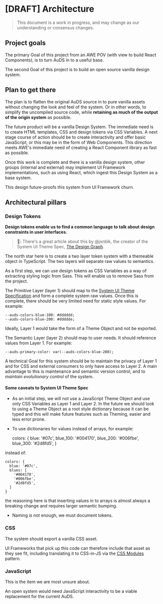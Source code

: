 # [DRAFT] Architecture 

> This document is a work in progress, and may change as our understanding or consensus changes. 

## Project goals 

The primary Goal of this project from an AWE POV (with view to build React Components), is to turn AuDS in to a useful base. 

The second Goal of this project is to build an open source vanilla design system. 


## Plan to get there

The plan is to flatten the original AuDS source in to pure vanilla assets without changing the look and feel of the system. Or in other words, to simplify the uncompiled source code, while **retaining as much of the output of the origin system** as possible. 

The future product will be a vanilla Design System. The immediate need is to create HTML templates, CSS and design tokens via CSS Variables. A next stage course of action should be to create interactivity and offer basic JavaScript, or this may be in the form of Web Components. This direction meets AWE's immediate need of creating a React Component library as fast as possible.  

Once this work is complete and there is a vanilla design system, other groups (internal and external) may implement UI Framework implementations, such as using React, which ingest this Design System as a base system.

This design future-proofs this system from UI Framework churn.


## Architectural pillars

### Design Tokens 

**Design tokens enable us to find a common language to talk about design constraints in user interfaces**.

> **🔵:** There's a great article about this by @jxnblk, the creator of the System UI Theme Spec, [The Design Graph](https://jxnblk.com/blog/design-graph/).

The north star here is to create a two layer token system with a themeable object in TypeScript. The two layers will separate raw values to semantics. 

As a first step, we can use design tokens as CSS Variables as a way of extracting styling logic from Sass. This will enable us to remove Sass from the project.

The Primitive Layer (layer 1) should map to the [System UI Theme Specification](https://system-ui.com/theme/) and form a complete system raw values. Once this is complete, there should be very limited need for static style values. For example: 

    --auds-colors-blue-100: #dddddd;
    --auds-colors-blue-200: #ddddde;
    
Ideally, Layer 1 would take the form of a Theme Object and not be exported. 

The Semantic Layer (layer 2) should map to user needs. It should reference values from Layer 1. For example: 

    --auds-primary-color: var(--auds-colors-blue-200);

A technical Goal for this system should be to maintain the privacy of Layer 1 and for CSS and external consumers to only have access to Layer 2. A main advantage to this is maintenance and semantic version control, and to _maintain evolutionary control_ of the system. 


#### Some caveats to System UI Theme Spec 

* As an initial step, we will not use a JavaScript Theme Object and use only CSS Variables as Layer 1 and Layer 2. In the future we should look to using a Theme Object as a root style dictionary because it can be typed and this will make future features such as Theming, easier and less error prone.

* To use dictionaries for values instead of arrays, for example:


    colors: {
      blue: '#07c',
      blue_100: '#004170',
      blue_200: '#006fbe',
      blue_300: '#2d8fd5',
    }
    
instead of:
    
    colors: {
      blue: '#07c',
      blues: [
        '#004170',
        '#006fbe',
        '#2d8fd5',
      ]
    }

the reasoning here is that inserting values in to arrays is almost always a breaking change and requires larger semantic bumping.

* Naming is not enough, we must document tokens.
 

### CSS 

The system should export a vanilla CSS asset. 

UI Frameworks that pick up this code can therefore include that asset as they see fit, including translating it to CSS-in-JS via the [CSS Modules](https://github.com/css-modules/css-modules) pattern. 


### JavaScript

This is the item we are most unsure about.

An open system would need JavaScript interactivity to be a viable replacement for the current AuDS.
 
